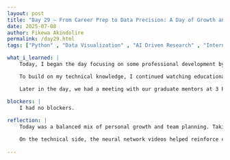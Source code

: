 ```yaml
---
layout: post
title: "Day 29 – From Career Prep to Data Precision: A Day of Growth and Planning"
date: 2025-07-08
author: Fikewa Akindolire
permalink: /day29.html
tags: ["Python" , "Data Visualization" , "AI Driven Research" , "Internship Search" , "ResumeUpdate" , "NeuralNetworks" , "Future Leader"]

what_i_learned: |
    Today, I began the day focusing on some professional development by researching internships and co-op opportunities for the upcoming semester and next summer. I also took time to update my resume with my most recent work experience and submitted applications to a few programs and workshops that align with my career goals.

    To build on my technical knowledge, I continued watching educational videos about neural networks, gaining a deeper understanding of how they function and are trained to recognize patterns in data.

    Later in the day, we had a meeting with our graduate mentors at 3 PM to discuss our goals and deliverables for the week. A key focus will be interpolating our data and scaling our 1-hour PM2.5 data down to 30-minute intervals. We also plan to create consistent graphs that clearly demonstrate the spikes in PM2.5 levels, using uniform x and y axes for better comparison. These tasks will help enhance the clarity and accuracy of our data visualizations and support the larger objectives of our research project.

blockers: |
    I had no blockers. 
  
reflection: |
    Today was a balanced mix of personal growth and team planning. Taking time to search for internships and refine my resume helped me stay proactive about my future, and reminded me of how important it is to stay prepared and visible in a competitive field. I also appreciated the opportunity to apply to workshops and programs that could expose me to new ideas and networks.

    On the technical side, the neural network videos helped reinforce concepts I’d heard before, and I’m starting to see how those methods connect to real-world applications—like the kind of predictive modeling we’re doing in our air quality project. I’m looking forward to diving deeper into interpolation and visualization this week, especially since the clarity of our graphs will be essential in telling the story of PM2.5 spikes.
  
---
```

